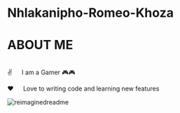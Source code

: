 # Nhlakanipho-Romeo-Khoza
# ABOUT ME
<BR>
✌️   I am a Gamer 🎮🎮

❤️   Love to writing code and learning new features


<img src="https://myreadme.vercel.app/api/embed/SirRamirez777?panels=userstatistics,toprepositories,toplanguages,commitgraph" alt="reimaginedreadme" />


